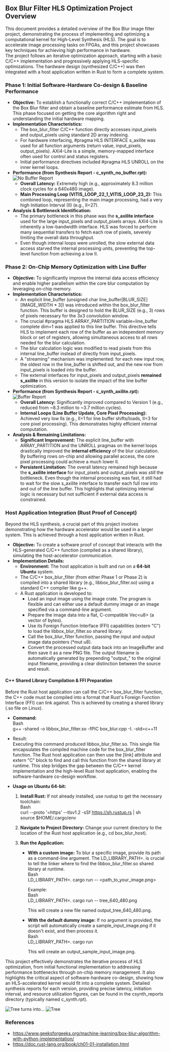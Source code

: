 ## **Box Blur Filter HLS Optimization Project Overview**

This document provides a detailed overview of the Box Blur image filter project, demonstrating the process of implementing and optimizing a computational kernel for High-Level Synthesis (HLS). The goal is to accelerate image processing tasks on FPGAs, and this project showcases key techniques for achieving high performance in hardware.  
The project follows an iterative optimization approach, starting with a basic C/C++ implementation and progressively applying HLS-specific optimizations. The hardware design (synthesized C/C++) was then integrated with a host application written in Rust to form a complete system.

### **Phase 1: Initial Software-Hardware Co-design & Baseline Performance**

* **Objective:** To establish a functionally correct C/C++ implementation of the Box Blur filter and obtain a baseline performance estimate from HLS. This phase focused on getting the core algorithm right and understanding the initial hardware mapping.  
* **Implementation Characteristics:**  
  * The box\_blur\_filter C/C++ function directly accesses input\_pixels and output\_pixels using standard 2D array indexing.  
  * For hardware interfacing, \#pragma HLS INTERFACE s\_axilite was used for all function arguments (return value, input\_pixels, output\_pixels). AXI4-Lite is a simple, memory-mapped interface often used for control and status registers.  
  * Initial performance directives included \#pragma HLS UNROLL on the inner kernel loops.  
* **Performance (from Synthesis Report \- c\_synth_no_buffer.rpt):**  
![No Buffer Report](images/report_no_buffer.png)
  * **Overall Latency:** Extremely high (e.g., approximately 8.3 million clock cycles for a 640x480 image).  
  * **Main Processing Loop (VITIS\_LOOP\_22\_1\_VITIS\_LOOP\_23\_2):** This combined loop, representing the main image processing, had a very high Initiation Interval (II) (e.g., II=27).  
* **Analysis & Bottleneck Identification:**  
  * The primary bottleneck in this phase was the **s\_axilite interface** used for the large input\_pixels and output\_pixels arrays. AXI4-Lite is inherently a low-bandwidth interface. HLS was forced to perform many sequential transfers to fetch each row of pixels, severely limiting the overall data throughput.  
  * Even though internal loops were unrolled, the slow external data access starved the internal processing units, preventing the top-level function from achieving a low II.

### **Phase 2: On-Chip Memory Optimization with Line Buffer**

* **Objective:** To significantly improve the internal data access efficiency and enable higher parallelism within the core blur computation by leveraging on-chip memory.  
* **Implementation Characteristics:**  
  * An explicit line\_buffer (unsigned char line\_buffer\[BLUR\_SIZE\]\[IMAGE\_WIDTH \* 3\]) was introduced within the box\_blur\_filter function. This buffer is designed to hold the BLUR\_SIZE (e.g., 3\) rows of pixels necessary for the 3x3 convolution window.  
  * The crucial \#pragma HLS ARRAY\_PARTITION variable=line\_buffer complete dim=1 was applied to this line buffer. This directive tells HLS to implement each row of the buffer as an independent memory block or set of registers, allowing simultaneous access to all rows needed for the blur calculation.  
  * The blur calculation logic was modified to read pixels from this internal line\_buffer instead of directly from input\_pixels.  
  * A "streaming" mechanism was implemented: for each new input row, the oldest row in the line\_buffer is shifted out, and the new row from input\_pixels is loaded into the buffer.  
  * The external interfaces for input\_pixels and output\_pixels **remained s\_axilite** in this version to isolate the impact of the line buffer optimization.  
* **Performance (from Synthesis Report \- c\_synth_axilite.rpt):**  
![Buffer Report](images/report_buffer.png)
  * **Overall Latency:** Significantly improved compared to Version 1 (e.g., reduced from \~8.3 million to \~3.7 million cycles).  
  * **Internal Loops (Line Buffer Update, Core Pixel Processing):** Achieved very low IIs (e.g., II=1 for line buffer shifts/loads, II=3 for core pixel processing). This demonstrates highly efficient internal computation.  
* **Analysis & Remaining Limitations:**  
  * **Significant Improvement:** The explicit line\_buffer with ARRAY\_PARTITION and the UNROLL pragmas on the kernel loops drastically improved the **internal efficiency** of the blur calculation. By buffering rows on-chip and allowing parallel access, the core pixel processing could achieve a much lower II.  
  * **Persistent Limitation:** The overall latency remained high because the **s\_axilite interface** for input\_pixels and output\_pixels was *still* the bottleneck. Even though the internal processing was fast, it still had to wait for the slow s\_axilite interface to transfer each full row into and out of the line buffer. This highlights that optimizing internal logic is necessary but not sufficient if external data access is constrained.



### **Host Application Integration (Rust Proof of Concept)**

Beyond the HLS synthesis, a crucial part of this project involves demonstrating how the hardware accelerator would be used in a larger system. This is achieved through a host application written in Rust.

* **Objective:** To create a software proof of concept that interacts with the HLS-generated C/C++ function (compiled as a shared library), simulating the host-accelerator communication.  
* **Implementation Details:**  
  * **Environment:** The host application is built and run on a **64-bit Ubuntu** system.  
  * The C/C++ box\_blur\_filter (from either Phase 1 or Phase 2\) is compiled into a shared library (e.g., libbox\_blur\_filter.so) using a standard C++ compiler like g++.  
  * A Rust application is developed to:  
    * Load an input image using the image crate. The program is flexible and can either use a default dummy image or an image specified via a command-line argument.  
    * Prepare the image data into a flat, C-compatible Vec\<u8\> (a vector of bytes).  
    * Use its Foreign Function Interface (FFI) capabilities (extern "C") to load the libbox\_blur\_filter.so shared library.  
    * Call the box\_blur\_filter function, passing the input and output image data pointers (\*mut u8).  
    * Convert the processed output data back into an ImageBuffer and then save it as a new PNG file. The output filename is automatically generated by prepending "output\_" to the original input filename, providing a clear distinction between the source and result.  
    
#### **C++ Shared Library Compilation & FFI Preparation**

Before the Rust host application can call the C/C++ box\_blur\_filter function, the C++ code must be compiled into a format that Rust's Foreign Function Interface (FFI) can link against. This is achieved by creating a shared library (.so file on Linux).

* **Command:**  
  Bash  
  g++ \-shared \-o libbox\_blur\_filter.so \-fPIC box\_blur.cpp \-I. \-std=c++11  
* Result:  
  Executing this command produced libbox\_blur\_filter.so. This single file encapsulates the compiled machine code for the box\_blur\_filter function. The Rust host application can then use the \[link\] attribute and extern "C" block to find and call this function from the shared library at runtime. This step bridges the gap between the C/C++ kernel implementation and the high-level Rust host application, enabling the software-hardware co-design workflow.

* **Usage on Ubuntu 64-bit:**  
  1. **Install Rust:** If not already installed, use rustup to get the necessary toolchain:  
     Bash  
     curl \--proto '=https' \--tlsv1.2 \-sSf https://sh.rustup.rs | sh  
     source $HOME/.cargo/env

  2. **Navigate to Project Directory:** Change your current directory to the location of the Rust host application (e.g., cd box\_blur\_host).  
  3. **Run the Application:**  
     * **With a custom image:** To blur a specific image, provide its path as a command-line argument. The LD\_LIBRARY\_PATH=. is crucial to tell the linker where to find the libbox\_blur\_filter.so shared library at runtime.  
       Bash  
       LD\_LIBRARY\_PATH=. cargo run \-- \<path\_to\_your\_image.png\>

       Example:  
       Bash  
       LD\_LIBRARY\_PATH=. cargo run \-- tree\_640\_480.png

       This will create a new file named output\_tree\_640\_480.png.  
     * **With the default dummy image:** If no argument is provided, the script will automatically create a sample\_input\_image.png if it doesn't exist, and then process it.  
       Bash  
       LD\_LIBRARY\_PATH=. cargo run

       This will create an output\_sample\_input\_image.png.  

This project effectively demonstrates the iterative process of HLS optimization, from initial functional implementation to addressing performance bottlenecks through on-chip memory management. It also highlights the critical aspect of software-hardware co-design, showing how an HLS-accelerated kernel would fit into a complete system. Detailed synthesis reports for each version, providing precise latency, initiation interval, and resource utilization figures, can be found in the csynth_reports directory (typically named c\_synth.rpt).

![Tree](images/tree_640_480.png)
turns into...
![Tree](images/output_tree_640_480.png)

### References
- https://www.geeksforgeeks.org/machine-learning/box-blur-algorithm-with-python-implementation/
- https://doc.rust-lang.org/book/ch01-01-installation.html
